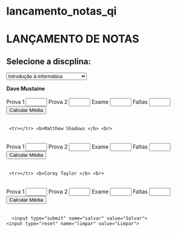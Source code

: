 # lancamento_notas_qi

<!DOCTYPE html>
<html>
<head> 
<meta charset="UTF-8">
<title>NOTAS</title>
</head>
<body> 
<style>

body 
{
   background-image: url("logoQI.png");
   background-position: right;
   background-repeat: no-repeat;


}

h1 {
  color: black;
  text-align: center;
}

p {
  font-family: verdana;
  font-size: 20px;
}

</style>
	<h1>LANÇAMENTO DE NOTAS</h1> 
<h2>Selecione a discplina:</h2>
<select>
	<option>Introdução à informática</option>
	<option>Linguagens de Programação</option>
		<option>Programação de Computadores</option>
</select>
<p></p>
<table 
  <tr>
  <!--  <th> Nome do Aluno</th>
    <th>Prova 1</th>
    <th>Prova 2</th>
    <th>Exame</th>
    <th>Média</th>
    <th>Faltas</th>  -->

   <tr></tr> <b>Dave Mustaine </b> <br> 
<br>
 
 </script>
   Prova 1 <input id="nota1" type="number" min="0" max="10"> 
   Prova 2 <input id="nota2" type="number" min="0" max="10"> 
   Exame <input id="nota3" type="number" min="0" max="10"> 
   Faltas <input id="faltas" type="number" min="0" max="16"> 
  <output name="x" for="nota1 nota2 nota3"></output>
</form></td> &nbsp;
  <button onclick="media()">Calcular Média</button>

   <script type="text/javascript">

    function media(){
     var nota1 = parseFloat(document.getElementById("nota1").value);
     var nota2 = parseFloat(document.getElementById("nota2").value);
     var nota3 = parseFloat(document.getElementById("nota2").value);


     var media = (nota1 + nota2 + nota3)/3 ;

     if(media >= 7)
      if(media==10)
       alert("Aprovado com nota acima da média!");
      else
       alert("Parabéns, aprovado! Media "+media);
     else
      alert("Reprovado!")

    }

  </script>
  <br>
  <br>

     <tr></tr> <b>Matthew Shadows </b> <br> 
<br>
 
 </script>
   Prova 1 <input id="nota1" type="number" min="0" max="10"> 
   Prova 2 <input id="nota2" type="number" min="0" max="10"> 
   Exame <input id="nota3" type="number" min="0" max="10"> 
   Faltas <input id="faltas" type="number" min="0" max="16"> 
  <output name="x" for="nota1 nota2 nota3"></output>
</form></td> &nbsp;
  <button onclick="media()">Calcular Média</button>

   <script type="text/javascript">

    function media(){
     var nota1 = parseFloat(document.getElementById("nota1").value);
     var nota2 = parseFloat(document.getElementById("nota2").value);
     var nota3 = parseFloat(document.getElementById("nota2").value);


     var media = (nota1 + nota2 + nota3)/3 ;

     if(media >= 7)
      if(media==10)
       alert("Aprovado com nota acima da média!");
      else
       alert("Parabéns, aprovado! Media "+media);
     else
      alert("Reprovado!")

    }

  </script>

  <br>
  <br>

     <tr></tr> <b>Corey Taylor </b> <br> 
<br>
 
 </script>
   Prova 1 <input id="nota1" type="number" min="0" max="10"> 
   Prova 2 <input id="nota2" type="number" min="0" max="10"> 
   Exame <input id="nota3" type="number" min="0" max="10"> 
   Faltas <input id="faltas" type="number" min="0" max="16"> 
  <output name="x" for="nota1 nota2 nota3"></output>
</form></td> &nbsp;
  <button onclick="media()">Calcular Média</button>

   <script type="text/javascript">

    function media(){
     var nota1 = parseFloat(document.getElementById("nota1").value);
     var nota2 = parseFloat(document.getElementById("nota2").value);
     var nota3 = parseFloat(document.getElementById("nota2").value);


     var media = (nota1 + nota2 + nota3)/3 ;

     if(media >= 7)
      if(media==10)
       alert("Aprovado com nota acima da média!");
      else
       alert("Parabéns, aprovado! Media "+media);
     else
      alert("Reprovado!")

    }

  </script>

  <br>
  <br>




      <input type="submit" name="salvar" value="Salvar">
    <input type="reset" name="limpar" value="Limpar">

  </body>
</html>
